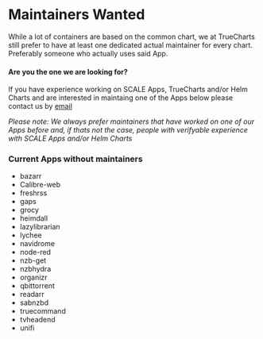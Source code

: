 # Maintainers Wanted

While a lot of containers are based on the common chart, we at TrueCharts still prefer to have at least one dedicated actual maintainer for every chart. Preferably someone who actually uses said App.

#### Are you the one we are looking for?
If you have experience working on SCALE Apps, TrueCharts and/or Helm Charts and are interested in maintaing one of the Apps below please contact us by [email](mailto://info@truecharts.org)

_Please note: We always prefer maintainers that have worked on one of our Apps before and, if thats not the case, people with verifyable experience with SCALE Apps and/or Helm Charts_

### Current Apps without maintainers

- bazarr
- Calibre-web
- freshrss
- gaps
- grocy
- heimdall
- lazylibrarian
- lychee
- navidrome
- node-red
- nzb-get
- nzbhydra
- organizr
- qbittorrent
- readarr
- sabnzbd
- truecommand
- tvheadend
- unifi
